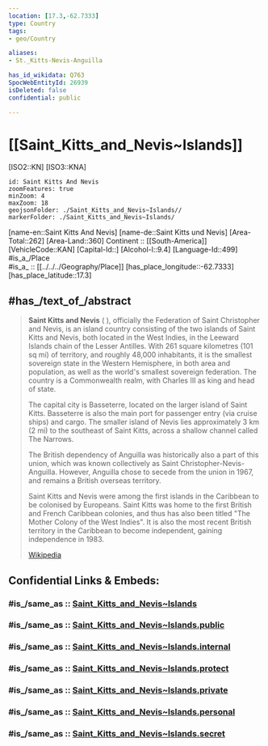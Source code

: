 ```yaml
---
location: [17.3,-62.7333] 
type: Country
tags:
- geo/Country

aliases:
- St._Kitts-Nevis-Anguilla

has_id_wikidata: Q763 
SpocWebEntityId: 26939
isDeleted: false
confidential: public

---
```


# [[Saint_Kitts_and_Nevis~Islands]] 

[ISO2::KN] 
[ISO3::KNA] 

```leaflet
id: Saint Kitts And Nevis
zoomFeatures: true 
minZoom: 4 
maxZoom: 18
geojsonFolder: ./Saint_Kitts_and_Nevis~Islands//
markerFolder: ./Saint_Kitts_and_Nevis~Islands/
```

[name-en::Saint Kitts And Nevis] 
[name-de::Saint Kitts und Nevis] 
[Area-Total::262] 
[Area-Land::360] 
Continent :: [[South-America]]  
[VehicleCode::KAN] 
[Capital-Id::] 
[Alcohol-l::9.4] 
[Language-Id::499] 
#is_a_/Place  
#is_a_ :: [[../../../Geography/Place]] 
[has_place_longitude::-62.7333] 
[has_place_latitude::17.3] 


## #has_/text_of_/abstract 

> **Saint Kitts and Nevis** ( ), officially the Federation of Saint Christopher and Nevis, is an island country consisting of the two islands of Saint Kitts and Nevis, both located in the West Indies, in the Leeward Islands chain of the Lesser Antilles. With 261 square kilometres (101 sq mi) of territory, and roughly 48,000 inhabitants, it is the smallest sovereign state in the Western Hemisphere, in both area and population, as well as the world's smallest sovereign federation. The country is a Commonwealth realm, with Charles III as king and head of state.
>
> The capital city is Basseterre, located on the larger island of Saint Kitts. Basseterre is also the main port for passenger entry (via cruise ships) and cargo. The smaller island of Nevis lies approximately 3 km (2 mi) to the southeast of Saint Kitts, across a shallow channel called The Narrows.
>
> The British dependency of Anguilla was historically also a part of this union, which was known collectively as Saint Christopher-Nevis-Anguilla. However, Anguilla chose to secede from the union in 1967, and remains a British overseas territory.
>
> Saint Kitts and Nevis were among the first islands in the Caribbean to be colonised by Europeans. Saint Kitts was home to the first British and French Caribbean colonies, and thus has also been titled "The Mother Colony of the West Indies". It is also the most recent British territory in the Caribbean to become independent, gaining independence in 1983.
>
> [Wikipedia](https://en.wikipedia.org/wiki/Saint%20Kitts%20and%20Nevis)


## Confidential Links & Embeds: 

### #is_/same_as :: [Saint_Kitts_and_Nevis~Islands](/_Standards/Earth/Continent/America~Caribbean/Saint_Kitts_and_Nevis~Islands.md) 

### #is_/same_as :: [Saint_Kitts_and_Nevis~Islands.public](/_public/Earth/Continent/America~Caribbean/Saint_Kitts_and_Nevis~Islands.public.md) 

### #is_/same_as :: [Saint_Kitts_and_Nevis~Islands.internal](/_internal/Earth/Continent/America~Caribbean/Saint_Kitts_and_Nevis~Islands.internal.md) 

### #is_/same_as :: [Saint_Kitts_and_Nevis~Islands.protect](/_protect/Earth/Continent/America~Caribbean/Saint_Kitts_and_Nevis~Islands.protect.md) 

### #is_/same_as :: [Saint_Kitts_and_Nevis~Islands.private](/_private/Earth/Continent/America~Caribbean/Saint_Kitts_and_Nevis~Islands.private.md) 

### #is_/same_as :: [Saint_Kitts_and_Nevis~Islands.personal](/_personal/Earth/Continent/America~Caribbean/Saint_Kitts_and_Nevis~Islands.personal.md) 

### #is_/same_as :: [Saint_Kitts_and_Nevis~Islands.secret](/_secret/Earth/Continent/America~Caribbean/Saint_Kitts_and_Nevis~Islands.secret.md)

